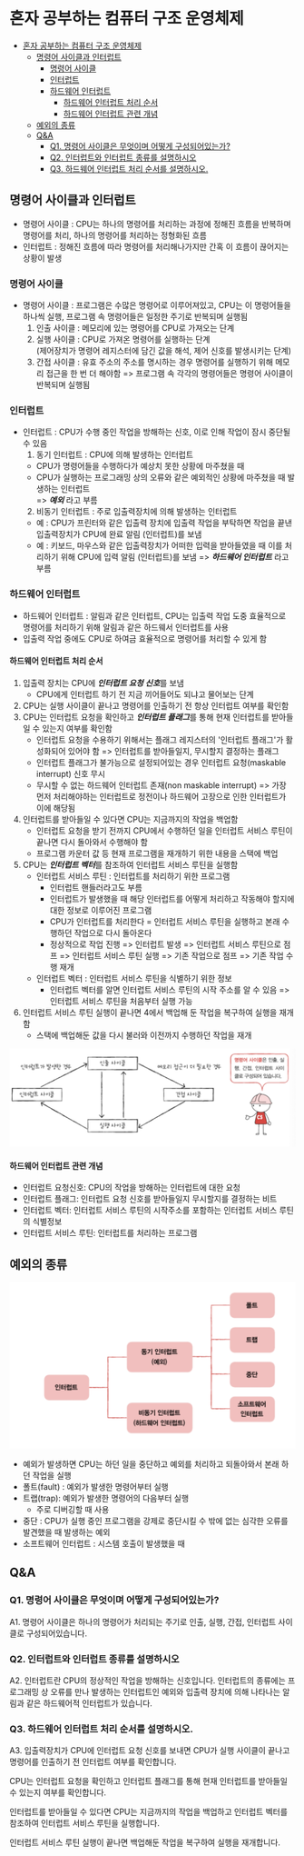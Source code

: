  # 혼자 공부하는 컴퓨터 구조 운영체제 
- [혼자 공부하는 컴퓨터 구조 운영체제](#혼자-공부하는-컴퓨터-구조-운영체제)
  - [명령어 사이클과 인터럽트](#명령어-사이클과-인터럽트)
    - [명령어 사이클](#명령어-사이클)
    - [인터럽트](#인터럽트)
    - [하드웨어 인터럽트](#하드웨어-인터럽트)
      - [하드웨어 인터럽트 처리 순서](#하드웨어-인터럽트-처리-순서)
      - [하드웨어 인터럽트 관련 개념](#하드웨어-인터럽트-관련-개념)
  - [예외의 종류](#예외의-종류)
  - [Q\&A](#qa)
    - [Q1. 명령어 사이클은 무엇이며 어떻게 구성되어있는가?](#q1-명령어-사이클은-무엇이며-어떻게-구성되어있는가)
    - [Q2. 인터럽트와 인터럽트 종류를 설명하시오](#q2-인터럽트와-인터럽트-종류를-설명하시오)
    - [Q3. 하드웨어 인터럽트 처리 순서를 설명하시오.](#q3-하드웨어-인터럽트-처리-순서를-설명하시오)

## 명령어 사이클과 인터럽트
- 명령어 사이클 : CPU는 하나의 명령어를 처리하는 과정에 정해진 흐름을 반복하며 명령어를 처리, 하나의 명령어를 처리하는 정형화된 흐름
- 인터럽트 : 정해진 흐름에 따라 명령어를 처리해나가지만 간혹 이 흐름이 끊어지는 상황이 발생

### 명령어 사이클
- 명령어 사이클 : 프로그램은 수많은 명령어로 이루어져있고, CPU는 이 명령어들을 하나씩 실행, 프로그램 속 명령어들은 일정한 주기로 반복되며 실행됨    
  1. 인출 사이클 : 메모리에 있는 명령어를 CPU로 가져오는 단계
  2. 실행 사이클 : CPU로 가져온 명령어를 실행하는 단계   
   (제어장치가 명령어 레지스터에 담긴 값을 해석, 제어 신호를 발생시키는 단계)  
  3. 간접 사이클 : 유효 주소의 주소를 명시하는 경우 명령어를 실행하기 위해 메모리 접근을 한 번 더 해야함
   => 프로그램 속 각각의 명령어들은 명령어 사이클이 반복되며 실행됨

### 인터럽트
- 인터럽트 : CPU가 수행 중인 작업을 방해하는 신호, 이로 인해 작업이 잠시 중단될 수 있음
  1. 동기 인터럽트 : CPU에 의해 발생하는 인터럽트
    - CPU가 명령어들을 수행하다가 예상치 못한 상황에 마주쳤을 때
    - CPU가 실행하는 프로그래밍 상의 오류와 같은 예외적인 상황에 마주쳤을 때 발생하는 인터럽트  
    => ***예외*** 라고 부름
  2. 비동기 인터럽트 : 주로 입출력장치에 의해 발생하는 인터럽트
    - 예 : CPU가 프린터와 같은 입출력 장치에 입출력 작업을 부탁하면 작업을 끝낸 입출력장치가 CPU에 완료 알림 (인터럽트)를 보냄
    - 예 : 키보드, 마우스와 같은 입출력장치가 어떠한 입력을 받아들였을 때 이를 처리하기 위해 CPU에 입력 알림 (인터럽트)를 보냄
    => ***하드웨어 인터럽트*** 라고 부름  

### 하드웨어 인터럽트
- 하드웨어 인터럽트 : 알림과 같은 인터럽트, CPU는 입출력 작업 도중 효율적으로 명령어를 처리하기 위해 알림과 같은 하드웨서 인터럽트를 사용
- 입출력 작업 중에도 CPU로 하여금 효율적으로 명령어를 처리할 수 있게 함

#### 하드웨어 인터럽트 처리 순서
1. 입출력 장치는 CPU에 ***인터럽트 요청 신호***를 보냄
   - CPU에게 인터럽트 하기 전 지금 끼어들어도 되냐고 물어보는 단계
2. CPU는 실행 사이클이 끝나고 명령어를 인출하기 전 항상 인터럽트 여부를 확인함
3. CPU는 인터럽트 요청을 확인하고 ***인터럽트 플래그***를 통해 현재 인터럽트를 받아들일 수 있는지 여부를 확인함
   - 인터럽트 요청을 수용하기 위해서는 플래그 레지스터의 '인터럽트 플래그'가 활성화되어 있어야 함 => 인터럽트를 받아들일지, 무시할지 결정하는 플래그
   - 인터럽트 플래그가 불가능으로 설정되어있는 경우 인터럽트 요청(maskable interrupt) 신호 무시
   - 무시할 수 없는 하드웨어 인터럽트 존재(non maskable interrupt) => 가장 먼저 처리해야하는 인터럽트로 정전이나 하드웨어 고장으로 인한 인터럽트가 이에 해당됨
4. 인터럽트를 받아들일 수 있다면 CPU는 지금까지의 작업을 백업함
   - 인터럽트 요청을 받기 전까지 CPU에서 수행하던 일을 인터럽트 서비스 루틴이 끝나면 다시 돌아와서 수행해야 함
   - 프로그램 카운터 값 등 현재 프로그램을 재개하기 위한 내용을 스택에 백업
5. CPU는 ***인터럽트 벡터***를 참조하여 인터럽트 서비스 루틴을 실행함
    - 인터럽트 서비스 루틴 : 인터럽트를 처리하기 위한 프로그램
      - 인터럽트 핸들러라고도 부름
      - 인터럽트가 발생했을 때 해당 인터럽트를 어떻게 처리하고 작동해야 할지에 대한 정보로 이루어진 프로그램
      - CPU가 인터럽트를 처리한다 = 인터럽트 서비스 루틴을 실행하고 본래 수행하던 작업으로 다시 돌아온다
      - 정상적으로 작업 진행 => 인터럽트 발생 => 인터럽트 서비스 루틴으로 점프 => 인터럽트 서비스 루틴 실행 => 기존 작업으로 점프 => 기존 작업 수행 재개
    - 인터럽트 벡터 : 인터럽트 서비스 루틴을 식별하기 위한 정보
      - 인터럽트 벡터를 알면 인터럽트 서비스 루틴의 시작 주소를 알 수 있음 => 인터럽트 서비스 루틴을 처음부터 실행 가능
6. 인터럽트 서비스 루틴 실행이 끝나면 4에서 백업해 둔 작업을 복구하여 실행을 재개함
   - 스택에 백업해둔 값을 다시 불러와 이전까지 수행하던 작업을 재개

![!\[alt text\](image.png)](<하드웨어 인터럽트 처리 순서.png>)

#### 하드웨어 인터럽트 관련 개념
- 인터럽트 요청신호: CPU의 작업을 방해하는 인터럽트에 대한 요청
- 인터럽트 플래그: 인터럽트 요청 신호를 받아들일지 무시할지를 결정하는 비트
- 인터럽트 벡터: 인터럽트 서비스 루틴의 시작주소를 포함하는 인터럽트 서비스 루틴의 식별정보 
- 인터럽트 서비스 루틴: 인터럽트를 처리하는 프로그램

## 예외의 종류
![!\[alt text\](image.png)](<예외의 종류.png>)
- 예외가 발생하면 CPU는 하던 일을 중단하고 예외를 처리하고 되돌아와서 본래 하던 작업을 실행
- 폴트(fault) : 예외가 발생한 명령어부터 실행 
- 트랩(trap): 예외가 발생한 명령어의 다음부터 실행
  - 주로 디버깅할 때 사용
- 중단 : CPU가 실행 중인 프로그램을 강제로 중단시킬 수 밖에 없는 심각한 오류를 발견했을 때 발생하는 예외
- 소프트웨어 인터럽트 : 시스템 호출이 발생했을 때


## Q&A
### Q1. 명령어 사이클은 무엇이며 어떻게 구성되어있는가?
A1. 명령어 사이클은 하나의 명령어가 처리되는 주기로 인출, 실행, 간접, 인터럽트 사이클로 구성되어있습니다.

### Q2. 인터럽트와 인터럽트 종류를 설명하시오
A2. 인터럽트란 CPU의 정상적인 작업을 방해하는 신호입니다. 인터럽트의 종류에는 프로그래밍 상 오류를 만나 발생하는 인터럽트인 예외와 입출력 장치에 의해 나타나는 알림과 같은 하드웨어적 인터럽트가 있습니다.

### Q3. 하드웨어 인터럽트 처리 순서를 설명하시오.
A3. 입출력장치가 CPU에 인터럽트 요청 신호를 보내면 CPU가 실행 사이클이 끝나고 명령어를 인출하기 전 인터럽트 여부를 확인합니다.  

CPU는 인터럽트 요청을 확인하고 인터럽트 플래그를 통해 현재 인터럽트를 받아들일 수 있는지 여부를 확인합니다.  

인터럽트를 받아들일 수 있다면 CPU는 지금까지의 작업을 백업하고 인터럽트 벡터를 참조하여 인터럽트 서비스 루틴을 실행합니다.  

인터럽트 서비스 루틴 실행이 끝나면 백업해둔 작업을 복구하여 실행을 재개합니다.